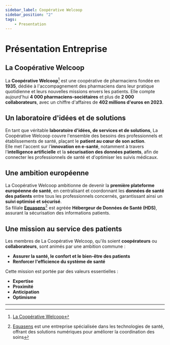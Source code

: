 ```yaml
---
sidebar_label: Coopérative Welcoop
sidebar_position: "2"
tags: 
    - Presentation
---
```

# Présentation Entreprise

## La Coopérative Welcoop

La **Coopérative Welcoop**[^1] est une coopérative de pharmaciens fondée en **1935**, dédiée à l'accompagnement des pharmaciens dans leur pratique quotidienne et leurs nouvelles missions envers les patients. Elle compte aujourd'hui **4 000 pharmaciens-sociétaires** et plus de **2 000 collaborateurs**, avec un chiffre d'affaires de **402 millions d'euros en 2023**.

## Un laboratoire d'idées et de solutions

En tant que véritable **laboratoire d'idées, de services et de solutions**, La Coopérative Welcoop couvre l'ensemble des besoins des professionnels et établissements de santé, plaçant le **patient au cœur de son action**.  
Elle met l'accent sur l'**innovation en e-santé**, notamment à travers l'**intelligence artificielle** et la **sécurisation des données patients**, afin de connecter les professionnels de santé et d'optimiser les suivis médicaux.

## Une ambition européenne

La Coopérative Welcoop ambitionne de devenir la **première plateforme européenne de santé**, en centralisant et coordonnant les **données de santé des patients** entre tous les professionnels concernés, garantissant ainsi un **suivi optimisé et sécurisé**.  
Sa filiale [**Equasens**](./Equasens.md)[^2] est agréée **Hébergeur de Données de Santé (HDS)**, assurant la sécurisation des informations patients.

## Une mission au service des patients

Les membres de La Coopérative Welcoop, qu'ils soient **coopérateurs** ou **collaborateurs**, sont animés par une ambition commune :  

- **Assurer la santé, le confort et le bien-être des patients**  
- **Renforcer l'efficience du système de santé**  

Cette mission est portée par des valeurs essentielles :  

- **Expertise**  
- **Proximité**  
- **Anticipation**  
- **Optimisme**  

___
[^1]: [La Coopérative Welcoop](https://www.lacooperativewelcoop.com/)
[^2]: [Equasens](https://www.equasens.com/) est une entreprise spécialisée dans les technologies de santé, offrant des solutions numériques pour améliorer la coordination des soins
